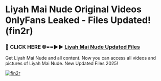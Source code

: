 # Liyah Mai Nude Original Videos 0nlyFans Leaked - Files Updated! (fin2r)

<h3>🔴 CLICK HERE 🌐==►► <a href="https://tinyurl.com/y5r63du9" rel="nofollow">Liyah Mai Nude Updated Files</a></h3>

Get Liyah Mai Nude and all content. Now you can access all videos and pictures of Liyah Mai Nude. New Updated Files 2025!

[![fin2r](https://i.imgur.com/UVo9nyh.gif)](https://tinyurl.com/y5r63du9)